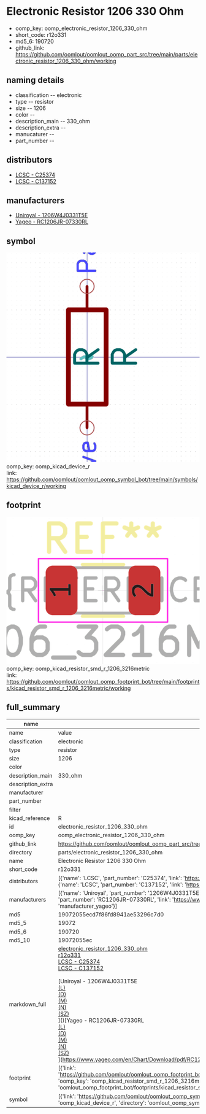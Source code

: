 # Electronic Resistor 1206 330 Ohm

  
* oomp_key: oomp_electronic_resistor_1206_330_ohm 
* short_code: r12o331
* md5_6: 190720  
* github_link: https://github.com/oomlout/oomlout_oomp_part_src/tree/main/parts/electronic_resistor_1206_330_ohm/working  
## naming details
* classification -- electronic
* type -- resistor
* size -- 1206
* color -- 
* description_main -- 330_ohm
* description_extra -- 
* manucaturer -- 
* part_number -- 

## distributors
* [LCSC - C25374](https://lcsc.com/product-detail/C25374.html)  
* [LCSC - C137152](https://lcsc.com/product-detail/C137152.html)  

## manufacturers
* [Uniroyal - 1206W4J0331T5E]()  
* [Yageo - RC1206JR-07330RL](https://www.yageo.com/en/Chart/Download/pdf/RC1206JR-07330RL)  

## symbol

![](symbol/0/working/working_600.png)  
oomp_key: oomp_kicad_device_r  
link: https://github.com/oomlout/oomlout_oomp_symbol_bot/tree/main/symbols/kicad_device_r/working  

## footprint

![](footprint/0/working/working_600.png)  
oomp_key: oomp_kicad_resistor_smd_r_1206_3216metric  
link: https://github.com/oomlout/oomlout_oomp_footprint_bot/tree/main/footprints/kicad_resistor_smd_r_1206_3216metric/working  

## full_summary
| name | value | 
| --- | --- | 
| name | value | 
| classification | electronic | 
| type | resistor | 
| size | 1206 | 
| color |  | 
| description_main | 330_ohm | 
| description_extra |  | 
| manufacturer |  | 
| part_number |  | 
| filter |  | 
| kicad_reference | R | 
| id | electronic_resistor_1206_330_ohm | 
| oomp_key | oomp_electronic_resistor_1206_330_ohm | 
| github_link | https://github.com/oomlout/oomlout_oomp_part_src/tree/main/parts/electronic_resistor_1206_330_ohm/working | 
| directory | parts/electronic_resistor_1206_330_ohm | 
| name | Electronic Resistor 1206 330 Ohm | 
| short_code | r12o331 | 
| distributors | [{'name': 'LCSC', 'part_number': 'C25374', 'link': 'https://lcsc.com/product-detail/C25374.html', 'id': 'distributor_lcsc'}, {'name': 'LCSC', 'part_number': 'C137152', 'link': 'https://lcsc.com/product-detail/C137152.html', 'id': 'distributor_lcsc'}] | 
| manufacturers | [{'name': 'Uniroyal', 'part_number': '1206W4J0331T5E', 'link': '', 'id': 'manufacturer_uniroyal'}, {'name': 'Yageo', 'part_number': 'RC1206JR-07330RL', 'link': 'https://www.yageo.com/en/Chart/Download/pdf/RC1206JR-07330RL', 'id': 'manufacturer_yageo'}] | 
| md5 | 19072055ecd7f86fd8941ae53296c7d0 | 
| md5_5 | 19072 | 
| md5_6 | 190720 | 
| md5_10 | 19072055ec | 
| markdown_full | [electronic_resistor_1206_330_ohm](https://github.com/oomlout/oomlout_oomp_part_src/tree/main/parts/electronic_resistor_1206_330_ohm/working)<br>[r12o331](https://github.com/oomlout/oomlout_oomp_part_src/tree/main/parts/electronic_resistor_1206_330_ohm/working)<br>[LCSC - C25374<br>](https://lcsc.com/product-detail/C25374.html)[LCSC - C137152<br>](https://lcsc.com/product-detail/C137152.html)<br>[Uniroyal - 1206W4J0331T5E<br>[(L)<br>](https://www.lcsc.com/search?q=1206W4J0331T5E)[(D)<br>](https://www.digikey.com/en/products?,keywords=1206W4J0331T5E)[(M)<br>](https://www.mouser.com/Search/Refine?Keyword=1206W4J0331T5E)[(N)<br>](https://www.newark.com/search?st=1206W4J0331T5E)[(SZ)<br>](https://so.szlcsc.com/global.html?k=1206W4J0331T5E)]()[Yageo - RC1206JR-07330RL<br>[(L)<br>](https://www.lcsc.com/search?q=RC1206JR-07330RL)[(D)<br>](https://www.digikey.com/en/products?,keywords=RC1206JR-07330RL)[(M)<br>](https://www.mouser.com/Search/Refine?Keyword=RC1206JR-07330RL)[(N)<br>](https://www.newark.com/search?st=RC1206JR-07330RL)[(SZ)<br>](https://so.szlcsc.com/global.html?k=RC1206JR-07330RL)](https://www.yageo.com/en/Chart/Download/pdf/RC1206JR-07330RL) | 
| footprint | [{'link': 'https://github.com/oomlout/oomlout_oomp_footprint_bot/tree/main/foootprntss/kicad_resistor_smd_r_1206_3216metric', 'oomp_key': 'oomp_kicad_resistor_smd_r_1206_3216metric', 'directory': 'oomlout_oomp_footprint_bot/footprints/kicad_resistor_smd_r_1206_3216metric//working/working.kicad_mod'}] | 
| symbol | [{'link': 'https://github.com/oomlout/oomlout_oomp_symbol_bot/tree/main/symbols/kicad_device_r', 'oomp_key': 'oomp_kicad_device_r', 'directory': 'oomlout_oomp_symbol_bot/symbols/kicad_device_r//working/working.kicad_sym'}] | 
